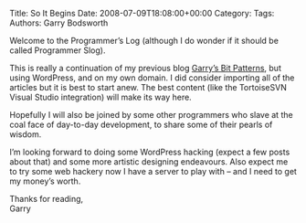 Title: So It Begins
Date: 2008-07-09T18:08:00+00:00
Category: 
Tags: 
Authors: Garry Bodsworth

Welcome to the Programmer&#8217;s Log (although I do wonder if it should be called Programmer Slog).

This is really a continuation of my previous blog [Garry&#8217;s Bit Patterns][1], but using WordPress, and on my own domain. I did consider importing all of the articles but it is best to start anew. The best content (like the TortoiseSVN Visual Studio integration) will make its way here.

Hopefully I will also be joined by some other programmers who slave at the coal face of day-to-day development, to share some of their pearls of wisdom.

I&#8217;m looking forward to doing some WordPress hacking (expect a few posts about that) and some more artistic designing endeavours. Also expect me to try some web hackery now I have a server to play with &#8211; and I need to get my money&#8217;s worth.

Thanks for reading,  
Garry

 [1]: http://garrys-brain.blogspot.com